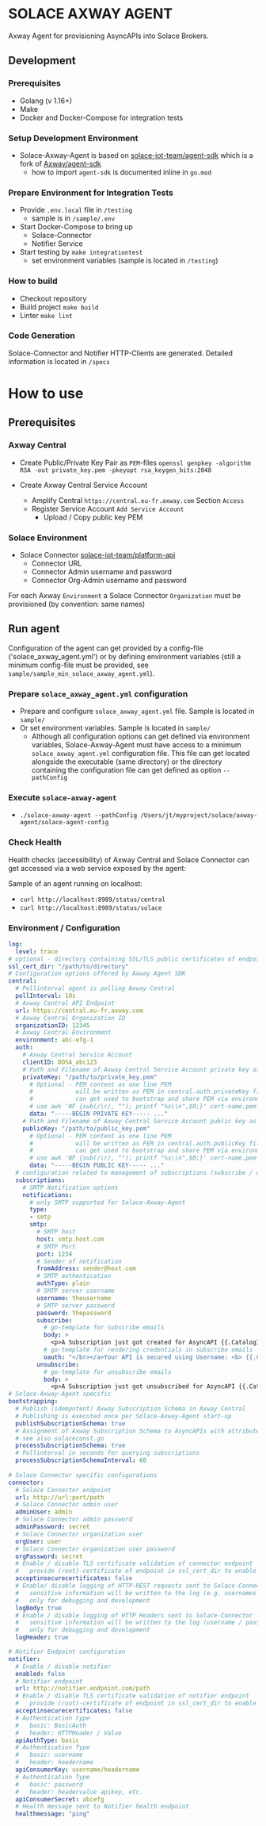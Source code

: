 # SOLACE AXWAY AGENT

Axway Agent for provisioning AsyncAPIs into Solace Brokers. 

## Development 
### Prerequisites

* Golang (v 1.16+)
* Make
* Docker and Docker-Compose for integration tests

### Setup Development Environment 

* Solace-Axway-Agent is based on [solace-iot-team/agent-sdk](https://github.com/solace-iot-team/agent-sdk) which is a fork of [Axway/agent-sdk](https://github.com/Axway/agent-sdk) 
  * how to import `agent-sdk` is documented inline in `go.mod`

### Prepare Environment for Integration Tests

* Provide `.env.local` file in `/testing`
  * sample is in `/sample/.env`
* Start Docker-Compose to bring up 
  * Solace-Connector
  * Notifier Service
* Start testing by `make integrationtest`
  * set environment variables (sample is located in `/testing`)

### How to build

* Checkout repository
* Build project
  `make build`
* Linter
  `make lint`

### Code Generation
Solace-Connector and Notifier HTTP-Clients are generated. Detailed information is located in `/specs`
# How to use

## Prerequisites

### Axway Central

* Create Public/Private Key Pair as `PEM`-files
`openssl genpkey -algorithm RSA -out private_key.pem -pkeyopt rsa_keygen_bits:2048`
  
* Create Axway Central Service Account
   * Amplify Central `https://central.eu-fr.axway.com` Section `Access`
   * Register Service Account `Add Service Account`
     * Upload / Copy public key PEM 
   
### Solace Environment
* Solace Connector [solace-iot-team/platform-api](https://github.com/solace-iot-team/platform-api)
   * Connector URL
   * Connector Admin username and password
   * Connector Org-Admin username and password
   
For each Axway `Environment` a Solace Connector `Organization` must be provisioned (by convention: same names)  

## Run agent

Configuration of the agent can get provided by a config-file ('solace_axway_agent.yml') or by defining environment variables (still a minimum config-file must be provided, see `sample/sample_min_solace_axway_agent.yml`).


### Prepare `solace_axway_agent.yml` configuration
* Prepare and configure `solace_axway_agent.yml` file. Sample is located in `sample/`
* Or set environment variables. Sample is located in `sample/`
  * Although all configuration options can get defined via environment variables, Solace-Axway-Agent must have access to a minimum `solace_axway_agent.yml` configuration file. This file can get located alongside the executable (same directory) or the directory containing the configuration file can get defined as option `--pathConfig`

### Execute `solace-axway-agent` 
* `./solace-axway-agent --pathConfig /Users/jt/myproject/solace/axway-agent/solace-agent-config`

### Check Health

Health checks (accessibility) of Axway Central and Solace Connector can get accessed via a web service exposed by the agent:

Sample of an agent running on localhost:

* `curl http://localhost:8989/status/central`
* `curl http://localhost:8989/status/solace`


### Environment / Configuration


```yaml
log:
  level: trace
# optional - directory containing SSL/TLS public certificates of endpoints this agent is esablishing connections to
ssl_cert_dir: "/path/to/directory"
# Configuration options offered by Axway Agent SDK 
central:
  # Pollinterval agent is polling Axway Central
  pollInterval: 10s
  # Axway Central API Endpoint
  url: https://central.eu-fr.axway.com
  # Axway Central Organization ID 
  organizationID: 12345
  # Axway Central Environment 
  environment: abc-efg-1
  auth:
    # Axway Central Service Account 
    clientID: DOSA_abc123
    # Path and Filename of Axway Central Service Account private key as PEM 
    privateKey: "/path/to/private_key.pem"
      # Optional - PEM content as one line PEM 
      #            will be written as PEM in central.auth.privateKey file defined in here
      #            can get used to bootstrap and share PEM via environment variable
      # use awk 'NF {sub(/\r/, ""); printf "%s\\n",$0;}' cert-name.pem  to transform PEM file 
      data: "-----BEGIN PRIVATE KEY----- ..."
    # Path and Filename of Axway Central Service Account public key as PEM
    publicKey: "/path/to/public_key.pem"
      # Optional - PEM content as one line PEM 
      #            will be written as PEM in central.auth.publicKey file defined in here
      #            can get used to bootstrap and share PEM via environment variable
      # use awk 'NF {sub(/\r/, ""); printf "%s\\n",$0;}' cert-name.pem  to transform PEM file 
      data: "-----BEGIN PUBLIC KEY----- ..."
  # configuration related to management of subscriptions (subscribe / unsubscribe)    
  subscriptions:
    # SMTP Notification options
    notifications:
      # only SMTP supported for Solace-Axway-Agent 
      type:
      - smtp
      smtp:
        # SMTP host 
        host: smtp.host.com 
        # SMTP Port
        port: 1234
        # Sender of notification 
        fromAddress: sender@host.com
        # SMTP authentication
        authType: plain
        # SMTP server username
        username: theusername
        # SMTP server password
        password: thepassword
        subscribe:
          # go-template for subscribe emails
          body: >
            <p>A Subscription just got created for AsyncAPI {{.CatalogItemName}}.</p>Detailed description of the AsyncAPI can get found at: <a href={{.CatalogItemURL}}">Axway Central {{.CatalogItemName}} </a> <p></p><p>The subscribed AsyncAPI is secured with <ul><li>Username: <b> {{.ClientID}} </b></li><li>Password: <b> {{.ClientSecret}} </b></li></ul></p><p>AsyncAPI runtime internal AppId: {{.APIManagerID}} </p>
          # go-template for rendering credentials in subscribe emails
          oauth: "</br></a>Your API is secured using Username: <b> {{.ClientID}} </b> and Password=<b> {{.ClientSecret}} </b>" 
        unsubscribe:
          # go-template for unsubscribe emails
          body: >
            <p>A Subscription just got unsubscribed for AsyncAPI {{.CatalogItemName}}.</p>Detailed description of the AsyncAPI can get found at: <a href={{.CatalogItemURL}}">Axway Central {{.CatalogItemName}} </a> <p>
# Solace-Axway-Agent specific 
bootstrapping:
  # Publish (idempotent) Axway Subscription Schema in Axway Central 
  # Publishing is executed once per Solace-Axway-Agent start-up
  publishSubscriptionSchema: true
  # Assignment of Axway Subscription Schema to AsyncAPIs with attribute solace-webhook-enabled==true
  # see also solaceconst.go 
  processSubscriptionSchema: true
  # Pollinterval in seconds for querying subscriptions
  processSubscriptionSchemaInterval: 60
  
# Solace Connector specific configurations
connector:
  # Solace Connector endpoint
  url: http://url:port/path
  # Solace Connector admin user
  adminUser: admin
  # Solace Connector admin password
  adminPassword: secret
  # Solace Connector organization user 
  orgUser: user
  # Solace Connector organization user password
  orgPassword: secret
  # Enable / disable TLS certificate validation of connector endpoint
  #   provide (root)-certificate of endpoint in ssl_cert_dir to enable it
  acceptinsecurecertificates: false  
  # Enable/ disable logging of HTTP-REST requests sent to Solace-Connector
  #   sensitive information will be written to the log (e.g. usernames and passwords of AsyncAPI subscriptions)
  #   only for debugging and development 
  logBody: true
  # Enable / disable logging of HTTP Headers sent to Solace-Connector
  #   sensitive information will be written to the log (username / password used to authenticate against Solace-Connector)
  #   only for debugging and development 
  logHeader: true

# Notifier Endpoint configuration
notifier:
  # Enable / disable notifier
  enabled: false
  # Notifier endpoint
  url: http://notifier.endpoint.com/path
  # Enable / disable TLS certificate validation of notifier endpoint
  #   provide (root)-certificate of endpoint in ssl_cert_dir to enable it
  acceptinsecurecertificates: false
  # Authentication type
  #   basic: BasicAuth
  #   header: HTTPHeader / Value
  apiAuthType: basic
  # Authentication Type
  #   basic: username
  #   header: headername
  apiConsumerKey: username/headername
  # Authentication Type
  #   basic: password
  #   header: headervalue apikey, etc. 
  apiConsumerSecret: abcefg
  # Health message sent to Notifier health endpoint 
  healthmessage: "ping"
```